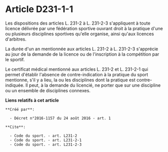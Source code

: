 # Article D231-1-1

Les dispositions des articles L. 231-2 à L. 231-2-3 s'appliquent à toute licence délivrée par une fédération sportive ouvrant
droit à la pratique d'une ou plusieurs disciplines sportives qu'elle organise, ainsi qu'aux licences d'arbitres. 

La durée d'un an mentionnée aux articles L. 231-2 à L. 231-2-3 s'apprécie au jour de la demande de la licence ou de
l'inscription à la compétition par le sportif. 

Le certificat médical mentionné aux articles L. 231-2 et L. 231-2-1 qui permet d'établir l'absence de contre-indication à la
pratique du sport mentionne, s'il y a lieu, la ou les disciplines dont la pratique est contre-indiquée. Il peut, à la demande
du licencié, ne porter que sur une discipline ou un ensemble de disciplines connexes.

**Liens relatifs à cet article**

	**Créé par**:

	  - Décret n°2016-1157 du 24 août 2016 - art. 1

	**Cite**:

	  - Code du sport. - art. L231-2
	  - Code du sport. - art. L231-2-1
	  - Code du sport. - art. L231-2-3
